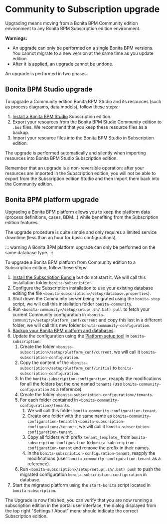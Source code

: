 # Community to Subscription upgrade

Upgrading means moving from a Bonita BPM Community edition environment to any Bonita BPM Subscription 
edition environment.

**Warnings:**

* An upgrade can only be performed on a single Bonita BPM versions. You cannot migrate to a new version at the same time as you update edition.
* After it is applied, an upgrade cannot be undone.

An upgrade is performed in two phases.

## Bonita BPM Studio upgrade

To upgrade a Community edition Bonita BPM Studio and its resources (such as process diagrams, data models), follow these steps:

1. [Install a Bonita BPM Studio](bonita-bpm-studio-installation.md) Subscription edition.
2. Export your resources from the Bonita BPM Studio Community edition to `.bos` files. We recommend that you keep these resource files as a backup.
3. Import your resource files into the Bonita BPM Studio in Subscription edition.

The upgrade is performed automatically and silently when importing resources into Bonita BPM Studio Subscription edition.

Remember that an upgrade is a non-reversible operation: 
after your resources are imported in the Subscription edition, you will not be able to export from the Subscription edition Studio and then import them back into the Community edition.

## Bonita BPM platform upgrade

Upgrading a Bonita BPM platform allows you to keep the platform data (process definitions, cases, BDM...) 
while benefiting from the Subscription edition features.

The upgrade procedure is quite simple and only requires a limited service downtime (less than an hour for basic configurations).

::: warning
A Bonita BPM platform upgrade can only be performed on the same database type.
:::

To upgrade a Bonita BPM platform from Community edition to a Subscription edition, follow these steps:

1. [Install the Subscription Bundle](bonita-bpm-installation-overview) but do not start it. We will call this installation folder `bonita-subscription`.
2. Configure the Subscription installation to use your existing database editing the file `<bonita-subscription>/setup/database.properties`).
3. Shut down the Community server being migrated using the `bonita-stop` script, we will call this installation folder `bonita-community`.
4. Run `<bonita-community>/setup/setup(.sh/.bat) pull` to fetch your current Community configuration in `<bonita-community>/setup/platform_conf/current` and copy this last in a different folder, we will call this new folder `bonita-community-configuration`.
5. [Backup your Bonita BPM platform and databases](back-up-bonita-bpm-platform.md).
6. Update the configuration using the [Platform setup tool](BonitaBPM_platform_setup#configure_tool) in `bonita-subscription`:
    1. Create the folder `<bonita-subscription>/setup/platform_conf/current`, we will call it `bonita-subscription-configuration`.
    3. Copy the content of the `<bonita-subscription>/setup/platform_conf/initial` to `bonita-subscription-configuration`.
    4. In the `bonita-subscription-configuration`, reapply the modifications for all the folders but the one named `tenants` (use `bonita-community-configuration` as a reference).
    5. Create the folder `<bonita-subscription-configuration>/tenants`.
    6. For each folder contained in `<bonita-community-configuration>/tenants`.
        1. We will call this folder `bonita-community-configuration-tenant`.
        2. Create one folder with the same name as `bonita-community-configuration-tenant` in `<bonita-subscription-configuration>/tenants`, we will call it `bonita-subscription-configuration-tenant`.
        3. Copy all folders with prefix `tenant_template_` from `bonita-subscription-configuration` to `bonita-subscription-configuration-tenant` and remove the prefix in their names.
        4. In the `bonita-subscription-configuration-tenant`, reapply the modifications (user `bonita-community-configuration-tenant` as a reference).
    7. Run `<bonita-subscription>/setup/setup(.sh/.bat) push` to push the migrated configuration `bonita-subscription-configuration` in database.
7. Start the migrated platform using the `start-bonita` script located in `bonita-subscription`.

The Upgrade is now finished, you can verify that you are now running a subscription edition in the portal user interface, the dialog displayed from the top right "Settings / About" menu should indicate the correct Subscription edition.

